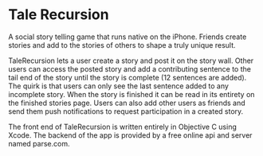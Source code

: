 Tale Recursion
========
A social story telling game that runs native on the iPhone.  Friends create stories and add to the stories of others to shape a truly unique result.

TaleRecursion lets a user create a story and post it on the story wall.  Other users can access the posted story and add a contributing sentence to the tail end of the story until the story is complete (12 sentences are added).  The quirk is that users can only see the last sentence added to any incomplete story.  When the story is finished it can be read in its entirety on the finished stories page.  Users can also add other users as friends and send them push notifications to request participation in a created story.

The front end of TaleRecursion is written entirely in Objective C using Xcode.  The backend of the app is provided by a free online api and server named parse.com. 
